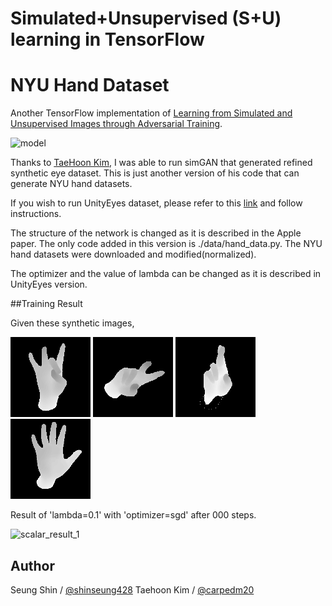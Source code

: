 # Simulated+Unsupervised (S+U) learning in TensorFlow
# NYU Hand Dataset

Another TensorFlow implementation of [Learning from Simulated and Unsupervised Images through Adversarial Training](https://arxiv.org/abs/1612.07828).

![model](./assets/SimGAN.png)

Thanks to [TaeHoon Kim](http://carpedm20.github.io), I was able to run simGAN that generated refined synthetic eye dataset.
This is just another version of his code that can generate NYU hand datasets.

If you wish to run UnityEyes dataset, please refer to this [link](https://github.com/carpedm20/simulated-unsupervised-tensorflow) and follow instructions.

The structure of the network is changed as it is described in the Apple paper. 
The only code added in this version is ./data/hand_data.py.
The NYU hand datasets were downloaded and modified(normalized). 

The optimizer and the value of lambda can be changed as it is described in UnityEyes version.


##Training Result

Given these synthetic images,

![NYU_hand1](./results/synt_1.png)
![NYU_hand2](./results/synt_2.png)
![NYU_hand3](./results/synt_3.png)
![NYU_hand4](./results/synt_4.png)

Result of 'lambda=0.1' with 'optimizer=sgd' after 000 steps.

![scalar_result_1](./results/scalar_result_1.png)




## Author

Seung Shin / [@shinseung428](http://shinseung428.github.io)
Taehoon Kim / [@carpedm20](http://carpedm20.github.io)

